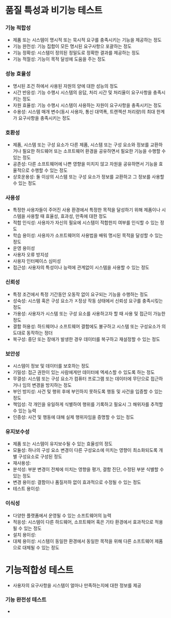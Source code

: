 # 품질 특성과 비기능 테스트

### 기능 적합성
- 제품 또는 시스템이 명시적 또는 묵시적 요구를 충족시키는 기능을 제공하는 정도
- 기능 완전성: 기능 집합이 모든 명시된 요구사항으 포괄하는 정도
- 기능 정확성: 시스템이 정의된 정밀도로 정확한 결과를 제공하는 정도
- 기능 적절성: 기능이 목적 달성에 도움을 주는 정도

### 성능 효율성
- 명시된 조건 하에서 사용된 자원의 양에 대한 성능의 정도
- 시간 반응성: 기능 수행시 시스템의 응답, 처리 시간 및 처리율이 요구사항을 충족시키는 정도
- 자원 효율성: 기능 수행시 시스템이 사용하는 자원이 요구사항을 충족시키는 정도
- 수용성: 시스템 매개 변수(동시 사용자, 통신 대역폭, 트랜젝션 처리량)의 최대 한계가 요구사항을 충족시키는 정도

### 호환성
- 제품, 시스템 또는 구성 요소가 다른 제품, 시스템 또는 구성 요소와 정보를 교환하거나 필요한 하드웨어 또는 소프트웨어 환경을 공유하면서 필요한 기능을 수행할 수 있는 정도
- 공존성: 다른 소프트웨어에 나쁜 영향을 미치지 않고 자원을 공유하면서 기능을 효율적으로 수행할 수 있는 정도
- 상호운용성: 둘 이상의 시스템 또는 구성 요소가 정보를 교환하고 그 정보를 사용할 수 있는 정도

### 사용성
- 특정한 사용자들이 주어진 사용 환경에서 특정한 목적을 달성하기 위해 제품이나 시스템을 사용할 때 효율성, 효과성, 만족에 대한 정도
- 적합 인식성: 사용자가 자신의 필요에 시스템이 적합한지 여부를 인식할 수 있는 정도
- 학습 용이성: 사용자가 소프트웨어의 사용법을 배워 명시된 목적을 달성할 수 있는 정도
- 운영 용이성
- 사용자 오류 방지성
- 사용자 인터페이스 심미성
- 접근성: 사용자의 특성이나 능력에 관계없이 시스템을 사용할 수 있는 정도

### 신뢰성
- 특정 조건에서 특정 기간동안 오동작 없이 요구되는 기능을 수행하는 정도
- 성숙성: 시스템 혹은 구성 요소가 ㅈ정상 작동 상태에서 신뢰성 요구를 충족시킺는 정도
- 가용성: 사용자가 시스템 또는 구성 요소를 사용하고자 할 때 사용 및 접근이 가능한 정도
- 결함 허용성: 하드웨어나 소프트웨어 결함에도 불구하고 시스템 또는 구성요소가 의도대로 동작하는 정더
- 복구성: 중단 또는 장애가 발생한 경우 데이터를 복구하고 재설정할 수 있는 정도

### 보안성
- 시스템이 정보 및 데이터를 보호하는 정도
- 기밀성: 접근 권한이 있는 사람에게만 데이터에 엑세스할 수 있도록 하는 정도
- 무결성: 시스템 또는 구성 요소가 컴퓨터 프로그램 또는 데이터에 무단으로 접근하거나 임의 변경을 방지하는 정도
- 부인 방지성: 사건 및 행위 후에 부인하지 못하도록 행동 및 사건을 입증할 수 있는 정도
- 책임성: 각 개인을 유일하게 식별하여 행위를 기록하고 필요시 그 해위자를 추적할 수 있는 능력
- 인증성: 사건 및 행동에 대해 실제 행위자임을 증명할 수 있는 정도

### 유지보수성
- 제품 또는 시스템이 유지보수될 수 있는 효율성의 정도
- 모듈성: 하나의 구성 요소 변경이 다른 구성요소에 미치는 영향이 최소화되도록 개별 구성요소로 구성된 정도
- 재사용성:
- 분석성: 부분 변경이 전체에 미치는 영향을 평가, 결함 진단, 수정된 부분 식별할 수 있는 정도
- 변경 용이성: 결함이나 품질저하 없이 효과적으로 수정될 수 있는 정도
- 테스트 용이성:

### 이식성
- 다양한 플랫폼에서 운영될 수 있는 소프트웨어의 능력
- 적응성: 시스템이 다른 하드웨어, 소프트웨어 혹은 기타 환경에서 효과적으로 적용될 수 있는 정도
- 설치 용이성:
- 대체 용이성: 시스템이 동일한 환경에서 동일한 목적을 위해 다른 소프트웨어 제품으로 대체될 수 있는 정도

# 기능적합성 테스트
- 사용자의 요구사항을 시스템이 얼마나 만족하는지에 대한 정보를 제공

### 기능 완전성 테스트
- 
